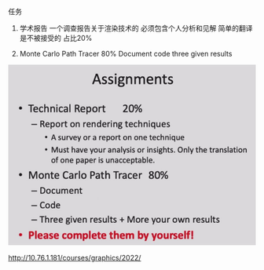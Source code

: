 任务
1. 学术报告
一个调查报告关于渲染技术的
必须包含个人分析和见解
简单的翻译是不被接受的
占比20%

2. Monte Carlo Path Tracer
80%
Document
code
three given results

![](./imgs/001.png)

http://10.76.1.181/courses/graphics/2022/
